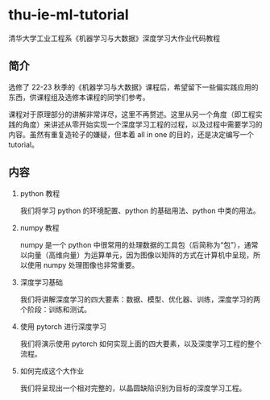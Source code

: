 # thu-ie-ml-tutorial

清华大学工业工程系《机器学习与大数据》深度学习大作业代码教程

## 简介

选修了 22-23 秋季的《机器学习与大数据》课程后，希望留下一些偏实践应用的东西，供课程组及选修本课程的同学们参考。

课程对于原理部分的讲解非常详尽，这里不再赘述。这里从另一个角度（即工程实践的角度）来讲述从零开始实现一个深度学习工程的过程，以及过程中需要学习的内容。虽然有重复造轮子的嫌疑，但本着 all in one 的目的，还是决定编写一个 tutorial。

## 内容

1. python 教程

   我们将学习 python 的环境配置、python 的基础用法、python 中类的用法。

2. numpy 教程

   numpy 是一个 python 中很常用的处理数据的工具包（后简称为“包”），通常以向量（高维向量）为运算单元，因为图像以矩阵的方式在计算机中呈现，所以使用 numpy 处理图像也非常重要。

3. 深度学习基础

   我们将讲解深度学习的四大要素：数据、模型、优化器、训练，深度学习的两个阶段：训练和测试。

4. 使用 pytorch 进行深度学习

   我们将演示使用 pytorch 如何实现上面的四大要素，以及深度学习工程的整个流程。

5. 如何完成这个大作业

   我们将呈现出一个相对完整的，以晶圆缺陷识别为目标的深度学习工程。

